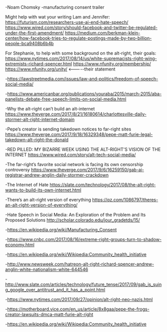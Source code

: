 -Noam Chomsky
  -manufacturing consent trailer
  
 Might help with wat your writing Lam and Jennifer:
 https://futurism.com/researchers-use-ai-end-hate-speech/
 https://www.wired.com/story/should-facebook-and-twitter-be-regulated-under-the-first-amendment/
 https://medium.com/berkman-klein-center/how-facebook-tries-to-regulate-postings-made-by-two-billion-people-bca9408b6b4b
 
 For Stephanie, to help with some background on the alt-right, their goals:
 https://www.nytimes.com/2017/08/14/us/white-supremacists-right-wing-extremists-richard-spencer.html
 https://www.nfunity.org/membership/
 https://www.nfunity.org/unity/ <-----their statement
 

-https://lawstreetmedia.com/issues/law-and-politics/freedom-of-speech-social-media/

-https://www.americanbar.org/publications/youraba/2015/march-2015/aba-panelists-debate-free-speech-limits-on-social-media.html

-Why the alt-right can’t build an alt-internet
https://www.theverge.com/2017/8/21/16180614/charlottesville-daily-stormer-alt-right-internet-domain

-Pepe’s creator is sending takedown notices to far-right sites
https://www.theverge.com/2017/9/18/16329348/pepe-matt-furie-legal-takedown-alt-right-the-donald

-RED PILLED: MY BIZARRE WEEK USING THE ALT-RIGHT'S VISION OF THE INTERNET
https://www.wired.com/story/alt-tech-social-media/

-The far-right’s favorite social network is facing its own censorship controversy
https://www.theverge.com/2017/9/6/16259150/gab-ai-registrar-andrew-anglin-daily-stormer-crackdown

-The Internet of Hate
https://slate.com/technology/2017/08/the-alt-right-wants-to-build-its-own-internet.html

-There’s an alt-right version of everything
https://qz.com/1086797/theres-an-alt-right-version-of-everything/

-Hate Speech in Social Media: An Exploration of the Problem and Its Proposed Solutions
http://scholar.colorado.edu/jour_gradetds/15/

-https://en.wikipedia.org/wiki/Manufacturing_Consent

-https://www.cnbc.com/2017/08/16/extreme-right-groups-turn-to-shadow-economy.html

-https://en.wikipedia.org/wiki/Wikipedia:Community_health_initiative

-http://www.newsweek.com/hatreon-alt-right-richard-spencer-andrew-anglin-white-nationalism-white-644546

-http://www.slate.com/articles/technology/future_tense/2017/09/gab_is_suing_google_over_antitrust_and_it_has_a_point.html

-https://www.nytimes.com/2017/09/27/opinion/alt-right-neo-nazis.html

-https://motherboard.vice.com/en_us/article/8x8gaa/pepe-the-frogs-creator-lawsuits-dmca-matt-furie-alt-right

-https://en.wikipedia.org/wiki/Wikipedia:Community_health_initiative

